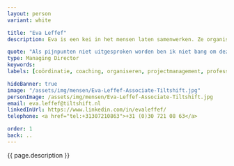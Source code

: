 ```yaml
---
layout: person
variant: white

title: "Eva Leffef"
description: Eva is een kei in het mensen laten samenwerken. Ze organiseert en coördineert complexe en moeizame projecten binnen no-time weer tot leven. Beheerst alle disciplines van digitalisering en laat zich geen knollen voor citroenen verkopen. Haar voorliefde voor de mensen 'die het werk doen' zorgt voor vertrouwen. Iedereen werkt graag met en voor haar. Ze vindt haar werk pas geslaagd als iedereen weer gemotiveerd aan het werk is. Dan is het tijd voor een volgende opdracht.

quote: "Als pijnpunten niet uitgesproken worden ben ik niet bang om deze te (laten) benoemen".
type: Managing Director
keywords:
labels: [coördinatie, coaching, organiseren, projectmanagement, professioneel bemoeial]

hideBanner: true
image: "/assets/img/mensen/Eva-Leffef-Associate-Tiltshift.jpg"
personImage: /assets/img/mensen/Eva-Leffef-Associate-Tiltshift.jpg
email: eva.leffef@tiltshift.nl
linkedInUrl: https://www.linkedin.com/in/evaleffef/
telephone: <a href="tel:+31307210863">+31 (0)30 721 08 63</a>

order: 1
back: ..
---
```


{{ page.description }}
